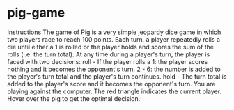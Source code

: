# pig-game
 Instructions The game of Pig is a very simple jeopardy dice game in which two players race to reach 100 points. Each turn, a player repeatedly rolls a die until either a 1 is rolled or the player holds and scores the sum of the rolls (i.e. the turn total). At any time during a player's turn, the player is faced with two decisions:  roll - If the player rolls a 1: the player scores nothing and it becomes the opponent's turn. 2 - 6: the number is added to the player's turn total and the player's turn continues. hold - The turn total is added to the player's score and it becomes the opponent's turn. You are playing against the computer. The red triangle indicates the current player. Hover over the pig to get the optimal decision.
